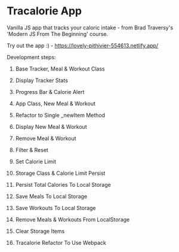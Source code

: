 # Tracalorie App

Vanilla JS app that tracks your caloric intake - from Brad Traversy's 'Modern JS From The Beginning' course.

Try out the app :) - https://lovely-pithivier-554613.netlify.app/

Development steps:

1. Base Tracker, Meal & Workout Class 

2. Display Tracker Stats

3. Progress Bar & Calorie Alert

4. App Class, New Meal & Workout

5. Refactor to Single _newItem Method

6. Display New Meal & Workout

7. Remove Meal & Workout

8. Filter & Reset

9. Set Calorie Limit

10. Storage Class & Calorie Limit Persist

11. Persist Total Calories To Local Storage

12. Save Meals To Local Storage

13. Save Workouts To Local Storage

14. Remove Meals & Workouts From LocalStorage

15. Clear Storage Items

16. Tracalorie Refactor To Use Webpack
